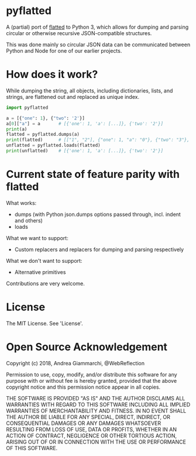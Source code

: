 # pyflatted
A (partial) port of [flatted](https://github.com/WebReflection/flatted) to Python 3, which allows for dumping and parsing circular or otherwise recursive JSON-compatible structures.

This was done mainly so circular JSON data can be communicated between Python and Node for one of our earlier projects.

# How does it work?
While dumping the string, all objects, including dictionaries, lists, and strings, are flattened out and replaced as unique index.

```python
import pyflatted

a = [{"one": 1}, {"two": '2'}]
a[0]["a"] = a       # [{'one': 1, 'a': [...]}, {'two': '2'}]
print(a)
flatted = pyflatted.dumps(a)
print(flatted)      # [["1", "2"], {"one": 1, "a": "0"}, {"two": "3"}, "2"]
unflatted = pyflatted.loads(flatted)
print(unflatted)    # [{'one': 1, 'a': [...]}, {'two': '2'}]
```

# Current state of feature parity with flatted
What works:
* dumps (with Python json.dumps options passed through, incl. indent and others)
* loads

What we want to support:
* Custom replacers and replacers for dumping and parsing respectively

What we don't want to support:
* Alternative primitives

Contributions are very welcome.

# License
The MIT License. See 'License'.

# Open Source Acknowledgement
Copyright (c) 2018, Andrea Giammarchi, @WebReflection

Permission to use, copy, modify, and/or distribute this software for any
purpose with or without fee is hereby granted, provided that the above
copyright notice and this permission notice appear in all copies.

THE SOFTWARE IS PROVIDED "AS IS" AND THE AUTHOR DISCLAIMS ALL WARRANTIES WITH
REGARD TO THIS SOFTWARE INCLUDING ALL IMPLIED WARRANTIES OF MERCHANTABILITY
AND FITNESS. IN NO EVENT SHALL THE AUTHOR BE LIABLE FOR ANY SPECIAL, DIRECT,
INDIRECT, OR CONSEQUENTIAL DAMAGES OR ANY DAMAGES WHATSOEVER RESULTING FROM
LOSS OF USE, DATA OR PROFITS, WHETHER IN AN ACTION OF CONTRACT, NEGLIGENCE
OR OTHER TORTIOUS ACTION, ARISING OUT OF OR IN CONNECTION WITH THE USE OR
PERFORMANCE OF THIS SOFTWARE.